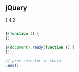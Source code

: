 jQuery
-

1.4.2

````js

$(function () {
});

$(document).ready(function () {
});

// prev selector in chain
.end()

````